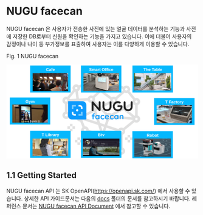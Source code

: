 # NUGU facecan

NUGU facecan 은 사용자가 전송한 사진에 있는 얼굴 데이터를 분석하는 기능과 사전에 저장한 DB로부터 신원을 확인하는 기능을 가지고 있습니다. 이에 더불어 사용자의 감정이나 나이 등 부가정보를 표출하여 사용자는 이를 다양하게 이용할 수 있습니다.

<p />
<p />Fig. 1 NUGU facecan
<p /><img src="./docs/figures/fig1.%20NUGU%20vision.png">

<br>

## 1.1 Getting Started

NUGU facecan API 는 SK OpenAPI(https://openapi.sk.com/) 에서 사용할 수 있습니다. 상세한 API 가이드문서는 다음의 [docs](docs) 폴더의 문서를 참고하시기 바랍니다. 레퍼런스 문서는 [NUGU facecan API Document](https://openapi.sk.com/resource/apidoc/indexView) 에서 참고할 수 있습니다.


